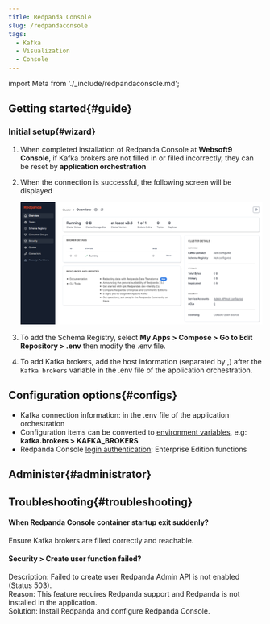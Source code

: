 ```yaml
---
title: Redpanda Console
slug: /redpandaconsole
tags:
  - Kafka
  - Visualization
  - Console
---
```


import Meta from './_include/redpandaconsole.md';

<Meta name="meta" />

## Getting started{#guide}

### Initial setup{#wizard}

1. When completed installation of Redpanda Console at **Websoft9 Console**, if Kafka brokers are not filled in or filled incorrectly, they can be reset by **application orchestration**  

2. When the connection is successful, the following screen will be displayed

   ![](./assets/redpandaconsole-console-websoft9.png)

3. To add the Schema Registry, select **My Apps > Compose > Go to Edit Repository > .env** then  modify the .env file.

4. To add Kafka brokers, add the host information (separated by ,) after the `Kafka brokers` variable in the .env file of the application orchestration.

## Configuration options{#configs}

- Kafka connection information: in the .env file of the application orchestration
- Configuration items can be converted to [environment variables](https://docs.redpanda.com/current/reference/console/config/#configuration-sources), e.g: **kafka.brokers > KAFKA_BROKERS**
- Redpanda Console [login authentication](https://docs.redpanda.com/current/reference/console/config/#redpanda-console-configuration-file): Enterprise Edition functions

## Administer{#administrator}

## Troubleshooting{#troubleshooting}

#### When Redpanda Console container startup exit suddenly?

Ensure Kafka brokers are filled correctly and reachable.

#### Security > Create user function failed?

Description: Failed to create user Redpanda Admin API is not enabled (Status 503).  
Reason: This feature requires Redpanda support and Redpanda is not installed in the application.  
Solution: Install Redpanda and configure Redpanda Console. 
